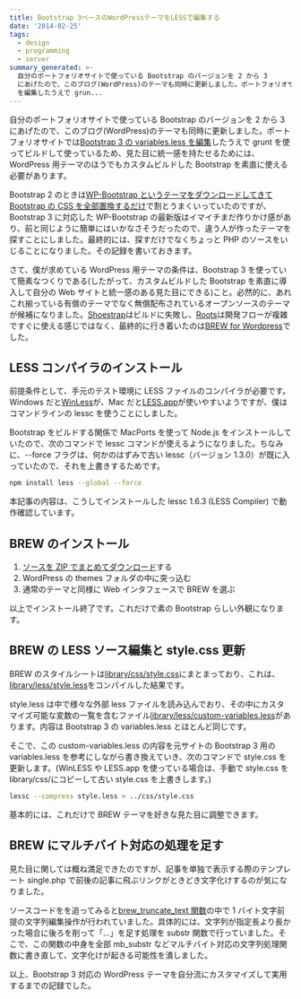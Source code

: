 ```yaml
---
title: Bootstrap 3ベースのWordPressテーマをLESSで編集する
date: '2014-02-25'
tags:
  - design
  - programming
  - server
summary_generated: >-
  自分のポートフォリオサイトで使っている Bootstrap のバージョンを 2 から 3
  にあげたので、このブログ(WordPress)のテーマも同時に更新しました。ポートフォリオサイトではBootstrap 3 の variables.less
  を編集したうえで grun...
---
```


自分のポートフォリオサイトで使っている Bootstrap のバージョンを 2 から 3 にあげたので、このブログ(WordPress)のテーマも同時に更新しました。ポートフォリオサイトでは[Bootstrap 3 の variables.less を編集](http://www.find-job.net/startup/twitter-bootstrap-3)したうえで grunt を使ってビルドして使っているため、見た目に統一感を持たせるためには、WordPress 用テーマのほうでもカスタムビルドした Bootstrap を素直に使える必要があります。

Bootstrap 2 のときは[WP-Bootstrap というテーマをダウンロードしてきて Bootstrap の CSS を全部置換するだけ](http://junkato.jp/ja/blog/2012/10/30/hello-world/ "Hello world!")で割とうまくいっていたのですが、Bootstrap 3 に対応した WP-Bootstrap の最新版はイマイチまだ作りかけ感があり、前と同じように簡単にはいかなさそうだったので、違う人が作ったテーマを探すことにしました。最終的には、探すだけでなくちょっと PHP のソースをいじることになりました。その記録を書いておきます。

さて、僕が求めている WordPress 用テーマの条件は、Bootstrap 3 を使っていて簡素なつくりである(したがって、カスタムビルドした Bootstrap を素直に導入して自分の Web サイトと統一感のある見た目にできる)こと。必然的に、あれこれ揃っている有償のテーマでなく無償配布されているオープンソースのテーマが候補になりました。[Shoestrap](http://shoestrap.org/ "shoestrap.org")はビルドに失敗し、[Roots](http://roots.io/ "Roots")は開発フローが複雑ですぐに使える感じではなく、最終的に行き着いたのは[BREW for Wordpress](http://danvswild.com/brew/)でした。

## LESS コンパイラのインストール

前提条件として、手元のテスト環境に LESS ファイルのコンパイラが必要です。Windows だと[WinLess](http://winless.org/ "WinLess")が、Mac だと[LESS.app](http://incident57.com/less/ "LESS.app")が使いやすいようですが、僕はコマンドラインの lessc を使うことにしました。

Bootstrap をビルドする関係で MacPorts を使って Node.js をインストールしていたので、次のコマンドで lessc コマンドが使えるようになりました。ちなみに、--force フラグは、何かのはずみで古い lessc（バージョン 1.3.0）が既に入っていたので、それを上書きするためです。

```bash
npm install less --global --force
```

本記事の内容は、こうしてインストールした lessc 1.6.3 (LESS Compiler) で動作確認しています。

## BREW のインストール

1. [ソースを ZIP でまとめてダウンロード](https://github.com/slightlyoffbeat/brew/archive/master.zip "slightlyoffbeat/brew - Download ZIP")する
2. WordPress の themes フォルダの中に突っ込む
3. 通常のテーマと同様に Web インタフェースで BREW を選ぶ

以上でインストール終了です。これだけで素の Bootstrap らしい外観になります。

## BREW の LESS ソース編集と style.css 更新

BREW のスタイルシートは[library/css/style.css](https://github.com/slightlyoffbeat/brew/blob/master/library/css/style.css#L8 "brew/library/css/style.css")にまとまっており、これは、[library/less/style.less](https://github.com/slightlyoffbeat/brew/blob/master/library/less/style.less "brew/library/less/style.less")をコンパイルした結果です。

style.less は中で様々な外部 less ファイルを読み込んでおり、その中にカスタマイズ可能な変数の一覧を含むファイル[library/less/custom-variables.less](https://github.com/slightlyoffbeat/brew/blob/master/library/less/custom-variables.less "brew/library/less/custom-variables.less")があります。内容は Bootstrap 3 の variables.less とほとんど同じです。

そこで、この custom-variables.less の内容を元サイトの Bootstrap 3 用の variables.less を参考にしながら書き換えていき、次のコマンドで style.css を更新します。(WinLESS や LESS.app を使っている場合は、手動で style.css を library/css/にコピーして古い style.css を上書きします。)

```bash
lessc --compress style.less > ../css/style.css
```

基本的には、これだけで BREW テーマを好きな見た目に調整できます。

## BREW にマルチバイト対応の処理を足す

見た目に関しては概ね満足できたのですが、記事を単独で表示する際のテンプレート single.php で前後の記事に飛ぶリンクがときどき文字化けするのが気になりました。

ソースコードをを追ってみると[brew_truncate_text 関数](https://github.com/slightlyoffbeat/brew/blob/f5ab904da2e95b9953e188a5c662cc00134b238e/library/brew.php#L217 "function brew_truncate_text")の中で 1 バイト文字前提の文字列編集操作が行われていました。具体的には、文字列が指定長より長かった場合に後ろを削って「…」を足す処理を substr 関数で行っていました。そこで、この関数の中身を全部 mb_substr などマルチバイト対応の文字列処理関数に書き直して、文字化けが起きる可能性を潰しました。

以上、Bootstrap 3 対応の WordPress テーマを自分流にカスタマイズして実用するまでの記録でした。
